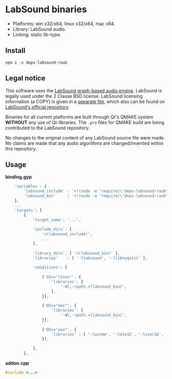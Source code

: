 # LabSound binaries

* Platforms: win x32/x64, linux x32/x64, mac x64.
* Library: LabSound audio.
* Linking: static lib-type.


## Install

`npm i -s deps-labsound-raub`


## Legal notice

This software uses the [LabSound graph-based audio engine](https://github.com/LabSound/LabSound).
LabSound is legally used under the 2 Clause BSD license.
LabSound licensing information (a COPY) is given in a [separate file](/LABSOUND_BSD),
which also can be found on
[LabSound's official repository](https://github.com/LabSound/LabSound/blob/master/LICENSE).

Binaries for all current platforms are built through Qt's QMAKE system **WITHOUT** any use of
Qt-libraries. The `.pro` files for QMAKE build are being contributed to the LabSound repository.

No changes to the original content of any LabSound source file were made. No claims are made that
any audio algorithms are changed/invented within this repository.


## Usage

**binding.gyp**

```javascript
	'variables': {
		'labsound_include' : '<!(node -e "require(\'deps-labsound-raub\').include()")',
		'labsound_bin'     : '<!(node -e "require(\'deps-labsound-raub\').bin()")',
	},
	...
	'targets': [
		{
			'target_name': '...',
			
			'include_dirs': [
				'<(labsound_include)',
				...
			],
			
			'library_dirs': [ '<(labsound_bin)' ],
			'libraries'    : [ '-llabsound', '-llibnyquist' ],
			
			'conditions': [
				
				['OS=="linux"', {
					'libraries': [
						'-Wl,-rpath,<(labsound_bin)',
					],
				}],
				
				['OS=="mac"', {
					'libraries': [
						'-Wl,-rpath,<(labsound_bin)',
				}],
				
				['OS=="win"', {
					'libraries' : [ '-lwinmm', '-lole32', '-luser32', '-lgdi32' ],
				}],
				
			],
		},
```


**addon.cpp**

```cpp
#include <...>
```
